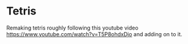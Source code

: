 # Tetris

Remaking tetris roughly following this youtube video https://www.youtube.com/watch?v=T5P8ohdxDjo and adding on to it.
